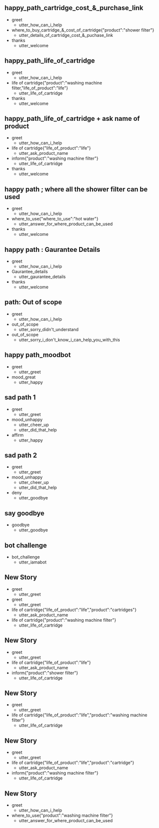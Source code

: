 ## happy_path_cartridge_cost_&_purchase_link
* greet
  - utter_how_can_i_help
* where_to_buy_cartridge_&_cost_of_cartridge{"product":"shower filter"}
  - utter_details_of_cartridge_cost_&_puchase_link
* thanks
  - utter_welcome

## happy_path_life_of_cartridge
* greet
  - utter_how_can_i_help
* life of cartridge{"product":"washing machine filter,"life_of_product":"life"}
  - utter_life_of_cartridge
* thanks
  - utter_welcome

## happy_path_life_of_cartridge + ask name of product
* greet
  - utter_how_can_i_help
* life of cartridge{"life_of_product":"life"}
  - utter_ask_product_name
* inform{"product":"washing machine filter"}  
  - utter_life_of_cartridge
* thanks
  - utter_welcome

## happy path ; where all the shower filter can be used
* greet
  - utter_how_can_i_help
* where_to_use{"where_to_use":"hot water"}
  - utter_answer_for_where_product_can_be_used
* thanks
  - utter_welcome

## happy path : Gaurantee Details
* greet
  - utter_how_can_i_help
* Gaurantee_details
  - utter_gaurantee_details
* thanks
  - utter_welcome

## path: Out of scope
* greet
  - utter_how_can_i_help
* out_of_scope
  - utter_sorry_didn't_understand
* out_of_scope
  - utter_sorry_i_don't_know_i_can_help_you_with_this

## happy path_moodbot
* greet
  - utter_greet
* mood_great
  - utter_happy

## sad path 1
* greet
  - utter_greet
* mood_unhappy
  - utter_cheer_up
  - utter_did_that_help
* affirm
  - utter_happy

## sad path 2
* greet
  - utter_greet
* mood_unhappy
  - utter_cheer_up
  - utter_did_that_help
* deny
  - utter_goodbye

## say goodbye
* goodbye
  - utter_goodbye

## bot challenge
* bot_challenge
  - utter_iamabot

## New Story

* greet
    - utter_greet
* greet
    - utter_greet
* life of cartridge{"life_of_product":"life","product":"cartridges"}
    - utter_ask_product_name
* life of cartridge{"product":"washing machine filter"}
    - utter_life_of_cartridge

## New Story

* greet
    - utter_greet
* life of cartridge{"life_of_product":"life"}
    - utter_ask_product_name
* inform{"product":"shower filter"}
    - utter_life_of_cartridge

## New Story

* greet
    - utter_greet
* life of cartridge{"life_of_product":"life","product":"washing machine filter"}
    - utter_life_of_cartridge

## New Story

* greet
    - utter_greet
* life of cartridge{"life_of_product":"life","product":"cartridge"}
    - utter_ask_product_name
* inform{"product":"washing machine filter"}
    - utter_life_of_cartridge

## New Story

* greet
    - utter_how_can_i_help
* where_to_use{"product":"washing machine filter"}
    - utter_answer_for_where_product_can_be_used
